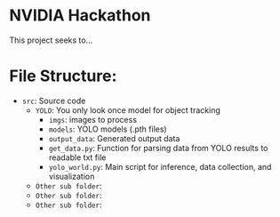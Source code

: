 # NVIDIA Hackathon
This project seeks to...
# File Structure:
- `src`: Source code
  - `YOLO`: You only look once model for object tracking
    - `imgs`: images to process
    - `models`: YOLO models (.pth files)
    - `output_data`: Generated output data
    - `get_data.py`: Function for parsing data from YOLO results to readable txt file
    - `yolo_world.py`: Main script for inference, data collection, and visualization
  - `Other sub folder`:
  - `Other sub folder`:
  - `Other sub folder`:
